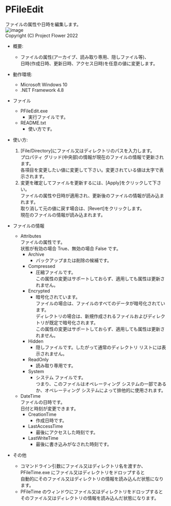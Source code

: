 # PFileEdit
ファイルの属性や日時を編集します。  
![image](https://user-images.githubusercontent.com/12604087/202845137-e10fdbef-07e0-4149-9c36-dfce4b99df15.png)  
Copyright (C) Project Flower 2022

- 概要:
    - ファイルの属性(アーカイブ、読み取り専用、隠しファイル等)、  
    日時(作成日時、更新日時、アクセス日時)を任意の値に変更します。

- 動作環境:
    - Microsoft Windows 10
    - .NET Framework 4.8

- ファイル
    - PFileEdit.exe
        - 実行ファイルです。
    - README.txt
        - 使い方です。

- 使い方:
    1. [File/Directory]にファイル又はディレクトリのパスを入力します。  
    プロパティ グリッド(中央部)の情報が現在のファイルの情報で更新されます。  
    各項目を変更したい値に変更して下さい。変更されている値は太字で表示されます。
    2. 変更を確定してファイルを更新するには、[Apply]をクリックして下さい。  
    ファイルの属性や日時が適用され、更新後のファイルの情報が読み込まれます。  
    取り消して元の値に戻す場合は、[Revert]をクリックします。  
    現在のファイルの情報が読み込まれます。

- ファイルの情報
    - Attributes  
    ファイルの属性です。  
    状態が有効の場合 True、無効の場合 False です。
        - Archive
            - バックアップまたは削除の候補です。
        - Compressed
            - 圧縮ファイルです。  
            この属性の変更はサポートしておらず、適用しても属性は更新されません。
        - Encrypted
            - 暗号化されています。  
            ファイルの場合は、ファイルのすべてのデータが暗号化されています。  
            ディレクトリの場合は、新規作成されるファイルおよびディレクトリが既定で暗号化されます。  
            この属性の変更はサポートしておらず、適用しても属性は更新されません。
        - Hidden
            - 隠しファイルです。したがって通常のディレクトリ リストには表示されません。
        - ReadOnly
            - 読み取り専用です。
        - System
            - システム ファイルです。  
            つまり、このファイルはオペレーティング システムの一部であるか、オペレーティング システムによって排他的に使用されます。
    - DateTime  
    ファイルの日時です。  
    日付と時刻が変更できます。
        - CreationTime
            - 作成日時です。
        - LastAccessTime
            - 最後にアクセスした時刻です。
        - LastWriteTime
            - 最後に書き込みがなされた時刻です。

- その他
    - コマンドライン引数にファイル又はディレクトリ名を渡すか、  
    PFileTime.exe にファイル又はディレクトリをドロップすると  
    自動的にそのファイル又はディレクトリの情報を読み込んだ状態になります。
    - PFileTime のウィンドウにファイル又はディレクトリをドロップすると  
    そのファイル又はディレクトリの情報を読み込んだ状態になります。
